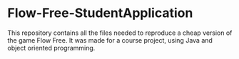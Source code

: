 # Flow-Free-StudentApplication
This repository contains all the files needed to reproduce a cheap version of the game Flow Free. It was made for a course project, using Java and object oriented programming.
